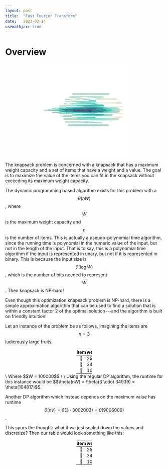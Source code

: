 ```yaml
---
layout: post
title:  "Fast Fourier Transform"
date:   2023-03-14
usemathjax: true
---
```

<style>
table {
  border-collapse: collapse;
  width: 10%;

}

th, td {
  padding: 1px;
  text-align: center;
}
</style>

# Overview

<img src="/assets/posts/fft.png"
     alt="Minimalistic vector art of Knapsack problem with fruit"
     style="float: center; width: 280px; height: 300px; display: block;
  margin-left: auto;
  margin-right: auto;" />

The knapsack problem is concerned with a knapsack that has a maximum weight capacity and a set of items that have a weight and a value. The goal is to maximize the value of the items you can fit in the knapsack without exceeding its maximum weight capacity.

The dynamic programming based algorithm exists for this problem with a $$\theta(nW)$$, where $$W$$ is the maximum weight capacity and $$n$$ is the number of items. This is actually a pseudo-polynomial time algorithm, since the running time is polynomial in the numeric value of the input, but not in the length of the input. That is to say, this is a polynomial time algorithm if the input is represented in unary, but not if it is represented in binary. This is because the input size is $$\theta(\log W)$$, which is the number of bits needed to represent $$W$$. Then knapsack is NP-hard!

Even though this optimization knapsack problem is NP-hard, there is a simple approximation algorithm that can be used to find a solution that is within a constant factor 2 of the optimal solution---and the algorithm is built on friendly intuition!

Let an instance of the problem be as follows, imagining the items are $$n=3$$   ludicrously large fruits:


<table style="margin: 0 auto;">
  <thead>
    <tr>
      <th>item</th>
      <th>weight</th>
      <th>value</th>
    </tr>
  </thead>
  <tbody>
    <tr>
      <td style="text-align: center; vertical-align: middle;">🍎</td>
      <td style="text-align: center;">25678</td>
      <td style="text-align: center;">10001111</td>
    </tr>
    <tr>
      <td style="text-align: center; vertical-align: middle;">🍌</td>
      <td style="text-align: center;">34939</td>
      <td style="text-align: center;">20010001</td>
    </tr>
    <tr>
      <td style="text-align: center; vertical-align: middle;">🥭</td>
      <td style="text-align: center;">10017</td>
      <td style="text-align: center;">3002003</td>
    </tr>
  </tbody>
</table>
\
Where $$W = 100000$$
\
\
Using the regular DP algorithm, the runtime for this instance would be $$\theta(nW) = \theta(3 \cdot 34939) = \theta(104817)$$.

Another DP algorithm which instead depends on the maximum value has runtime $$\theta(nV) = \theta(3 \cdot 3002003) = \theta(9006009)$$. 

This spurs the thought: what if we just scaled down the values and discretize? Then our table would look something like this:

<table style="margin: 0 auto;">
  <thead>
    <tr>
      <th>item</th>
      <th>weight</th>
      <th>value</th>
    </tr>
  </thead>
  <tbody>
    <tr>
      <td style="text-align: center; vertical-align: middle;">🍎</td>
      <td style="text-align: center;">25678</td>
      <td style="text-align: center;">10001111</td>
    </tr>
    <tr>
      <td style="text-align: center; vertical-align: middle;">🍌</td>
      <td style="text-align: center;">34939</td>
      <td style="text-align: center;">20010001</td>
    </tr>
    <tr>
      <td style="text-align: center; vertical-align: middle;">🥭</td>
      <td style="text-align: center;">10017</td>
      <td style="text-align: center;">3002003</td>
    </tr>
  </tbody>
</table>